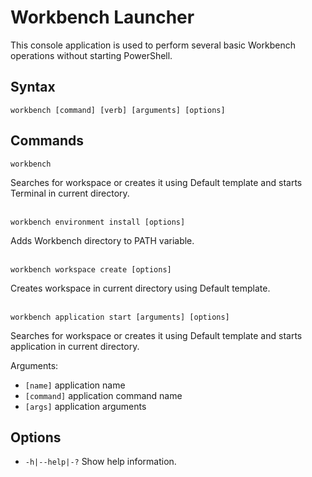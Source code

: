 # Workbench Launcher

This console application is used to perform several basic Workbench operations without starting PowerShell.

## Syntax
```
workbench [command] [verb] [arguments] [options]
```

## Commands
```
workbench
```
Searches for workspace or creates it using Default template and starts Terminal in current directory.
<br><br>
```
workbench environment install [options]
```
Adds Workbench directory to PATH variable.
<br><br>
```
workbench workspace create [options]
```
Creates workspace in current directory using Default template.
<br><br>
```
workbench application start [arguments] [options]
```
Searches for workspace or creates it using Default template and starts application in current directory.

Arguments:
- `[name]`     application name
- `[command]`  application command name
- `[args]`     application arguments


## Options

 - `-h|--help|-?` Show help information.
